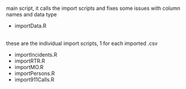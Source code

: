 <!DOCTYPE html>
<html>
<head>
</head>
<body>  

<br>main script, it calls the import scripts and fixes some issues with column names and data type
<ul>
  <li>importData.R</li>
</ul>
  
<br>these are the individual import scripts, 1 for each imported .csv
  <ul>
    <li> importIncidents.R </li>
    <li> importRTR.R </li>
    <li> importMO.R </li> 
    <li> importPersons.R </li> 
    <li> import911Calls.R </li> 
  </ul>
  
  
</body>
</html>
